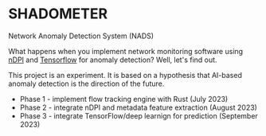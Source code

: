
# SHADOMETER
Network Anomaly Detection System (NADS) 

What happens when you implement network monitoring software using [nDPI](https://www.ntop.org/products/deep-packet-inspection/ndpi/) and [Tensorflow](https://www.tensorflow.org/) for anomaly detection?  Well, let's find out.  

This project is an experiment. It is based on a hypothesis that AI-based anomaly detection is the direction of the future.

* Phase 1 - implement flow tracking engine with Rust (July 2023)
* Phase 2 - integrate nDPI and metadata feature extraction (August 2023)
* Phase 3 - integrate TensorFlow/deep learnign for prediction (September 2023)


